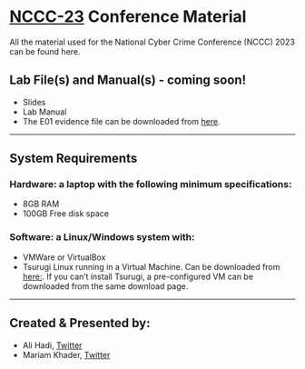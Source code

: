 # [NCCC-23](https://www.mass.gov/service-details/national-cyber-crime-conference) Conference Material

All the material used for the National Cyber Crime Conference (NCCC) 2023 can be found here.

## Lab File(s) and Manual(s) - coming soon!
- Slides
- Lab Manual
- The E01 evidence file can be downloaded from [here](https://archive.org/details/case1-webserver).
---


## System Requirements
### Hardware: a laptop with the following minimum specifications:
- 8GB RAM
- 100GB Free disk space

### Software: a Linux/Windows system with:
- VMWare or VirtualBox
- Tsurugi Linux running in a Virtual Machine. Can be downloaded from [here:](https://tsurugi-linux.org/downloads.php). If you can’t install Tsurugi, a pre-configured VM can be downloaded from the same download page.
---

## Created & Presented by:
- Ali Hadi, [Twitter](https://twitter.com/binaryz0ne)
- Mariam Khader, [Twitter](https://twitter.com/maryst33d)
